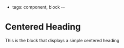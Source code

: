 - tags: component, block
--
# Centered Heading

This is the block that displays a simple centered heading
